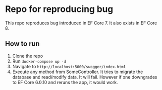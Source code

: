 # Repo for reproducing bug

This repo reproduces bug introduced in EF Core 7. It also exists in EF Core 8.

## How to run

1. Clone the repo
1. Run `docker-compose up -d`
1. Navigate to `http://localhost:5000/swagger/index.html`
1. Execute any method from SomeController. It tries to migrate the database and read/modify data. It will fail. However if one downgrades to EF Core 6.0.10 and reruns the app, it would work.
